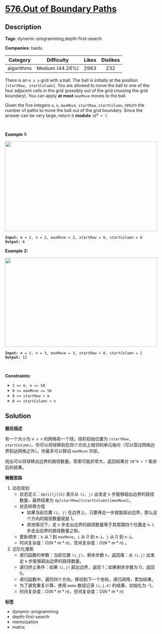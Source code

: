 # [576.Out of Boundary Paths](https://leetcode.com/problems/out-of-boundary-paths/description/)

## Description

**Tags**: dynamic-programming,depth-first-search

**Companies**: baidu

|  Category  |   Difficulty    | Likes | Dislikes |
| :--------: | :-------------: | :---: | :------: |
| algorithms | Medium (44.26%) | 2963  |   232    |

<p>There is an <code>m x n</code> grid with a ball. The ball is initially at the position <code>[startRow, startColumn]</code>. You are allowed to move the ball to one of the four adjacent cells in the grid (possibly out of the grid crossing the grid boundary). You can apply <strong>at most</strong> <code>maxMove</code> moves to the ball.</p>
<p>Given the five integers <code>m</code>, <code>n</code>, <code>maxMove</code>, <code>startRow</code>, <code>startColumn</code>, return the number of paths to move the ball out of the grid boundary. Since the answer can be very large, return it <strong>modulo</strong> <code>10<sup>9</sup> + 7</code>.</p>
<p>&nbsp;</p>
<p><strong class="example">Example 1:</strong></p>
<img alt="" src="https://assets.leetcode.com/uploads/2021/04/28/out_of_boundary_paths_1.png" style="width: 500px; height: 296px;" />
<pre><code><strong>Input:</strong> m = 2, n = 2, maxMove = 2, startRow = 0, startColumn = 0
<strong>Output:</strong> 6</code></pre>
<p><strong class="example">Example 2:</strong></p>
<img alt="" src="https://assets.leetcode.com/uploads/2021/04/28/out_of_boundary_paths_2.png" style="width: 500px; height: 293px;" />
<pre><code><strong>Input:</strong> m = 1, n = 3, maxMove = 3, startRow = 0, startColumn = 1
<strong>Output:</strong> 12</code></pre>
<p>&nbsp;</p>
<p><strong>Constraints:</strong></p>
<ul>
  <li><code>1 &lt;= m, n &lt;= 50</code></li>
  <li><code>0 &lt;= maxMove &lt;= 50</code></li>
  <li><code>0 &lt;= startRow &lt; m</code></li>
  <li><code>0 &lt;= startColumn &lt; n</code></li>
</ul>

## Solution

**题目描述**

有一个大小为 `m x n` 的网格和一个球，球的初始位置为 `(startRow, startColumn)`。你可以将球移到在四个方向上相邻的单元格内（可以穿过网格边界到达网格之外）。你最多可以移动 `maxMove` 次球。

找出可以将球移出边界的路径数量。答案可能非常大，返回结果对 `10^9 + 7` 取余后的结果。

**解题思路**

1. 动态规划
   - 状态定义：`dp[i][j][k]` 表示从 `(i, j)` 出发走 `k` 步能够超出边界的路径数量，最终结果为 `dp[startRow][startColumn][maxMove]`。
   - 状态转移方程
     - 如果当前位置 `(i, j)` 在边界上，只要再走一步就能超出边界，那么这个方向的路径数量就是 1。
     - 其他情况下，走 `k` 步走出边界的路径数量等于其周围四个位置走 `k-1` 步走出边界的路径数量之和。
   - 更新顺序：`k` 从 1 到 `maxMove`，`i` 从 0 到 `m-1`，`j` 从 0 到 `n-1`。
   - 时间复杂度：$O(N * m * n)$，空间复杂度：$O(N * m * n)$ 。
2. 记忆化搜索
   - 递归函数的参数：当前位置 `(i,j)`，剩余步数 `k`，返回值：从 `(i,j)` 出发走 `k` 步能够超出边界的路径数量。
   - 递归终止条件：如果 `(i,j)` 超出边界，返回 1；如果剩余步数为 0，返回 0。
   - 递归函数中，遍历四个方向，移动到下一个坐标，递归调用，累加结果。
   - 为了避免重复计算，使用 `memo` 数组记录 `(i,j,k)` 的结果，初始化为 -1。
   - 时间复杂度：$O(N * m * n)$，空间复杂度：$O(N * m * n)$

**标签**

- dynamic-programming
- depth-first-search
- memoization
- matrix
